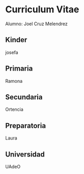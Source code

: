 # Curriculum Vitae 
Alumno: Joel Cruz Melendrez

## Kinder
josefa

## Primaria
Ramona

## Secundaria
Ortencia

## Preparatoria
Laura

## Universidad
UAdeO